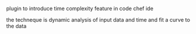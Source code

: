  plugin to introduce time complexity feature in code chef ide 

 the techneque is dynamic analysis of input data and time and fit a curve to the data